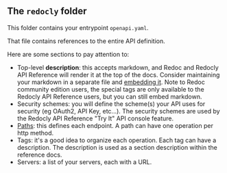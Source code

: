 ## The `redocly` folder

This folder contains your entrypoint `openapi.yaml`.

That file contains references to the entire API definition.

Here are some sections to pay attention to:

- Top-level **description**: this accepts markdown, and Redoc and Redocly API Reference will render it at the top of the docs. Consider maintaining your markdown in a separate file and [embedding it](https://redocly.com/docs/api-reference-docs/embedded-markdown/). Note to Redoc community edition users, the special tags are only available to the Redocly API Reference users, but you can still embed markdown.
- Security schemes: you will define the scheme(s) your API uses for security (eg OAuth2, API Key, etc...). The security schemes are used by the Redocly API Reference "Try It" API console feature.
- [Paths](paths/README.md): this defines each endpoint. A path can have one operation per http method.
- Tags: it's a good idea to organize each operation. Each tag can have a description. The description is used as a section description within the reference docs.
- Servers: a list of your servers, each with a URL.
